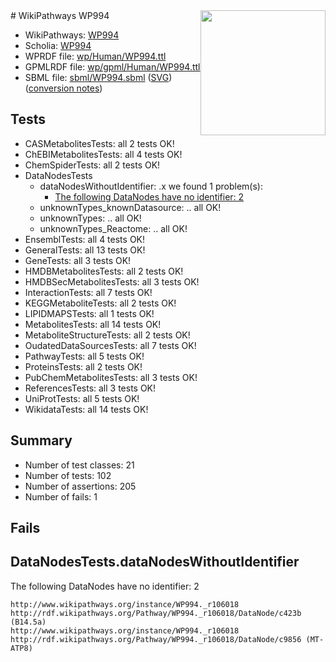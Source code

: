 <img style="float: right; width: 200px" src="../logo.png" />
# WikiPathways WP994

* WikiPathways: [WP994](https://identifiers.org/wikipathways:WP994)
* Scholia: [WP994](https://scholia.toolforge.org/wikipathways/WP994)
* WPRDF file: [wp/Human/WP994.ttl](../wp/Human/WP994.ttl)
* GPMLRDF file: [wp/gpml/Human/WP994.ttl](../wp/gpml/Human/WP994.ttl)
* SBML file: [sbml/WP994.sbml](../sbml/WP994.sbml) ([SVG](../sbml/WP994.svg)) ([conversion notes](../sbml/WP994.txt))

## Tests
* CASMetabolitesTests: all 2 tests OK!
* ChEBIMetabolitesTests: all 4 tests OK!
* ChemSpiderTests: all 2 tests OK!
* DataNodesTests
    * dataNodesWithoutIdentifier: .x we found 1 problem(s):
        * [The following DataNodes have no identifier: 2](#d2d32fa1)
    * unknownTypes_knownDatasource: .. all OK!
    * unknownTypes: .. all OK!
    * unknownTypes_Reactome: .. all OK!
* EnsemblTests: all 4 tests OK!
* GeneralTests: all 13 tests OK!
* GeneTests: all 3 tests OK!
* HMDBMetabolitesTests: all 2 tests OK!
* HMDBSecMetabolitesTests: all 3 tests OK!
* InteractionTests: all 7 tests OK!
* KEGGMetaboliteTests: all 2 tests OK!
* LIPIDMAPSTests: all 1 tests OK!
* MetabolitesTests: all 14 tests OK!
* MetaboliteStructureTests: all 2 tests OK!
* OudatedDataSourcesTests: all 7 tests OK!
* PathwayTests: all 5 tests OK!
* ProteinsTests: all 2 tests OK!
* PubChemMetabolitesTests: all 3 tests OK!
* ReferencesTests: all 3 tests OK!
* UniProtTests: all 5 tests OK!
* WikidataTests: all 14 tests OK!


## Summary

* Number of test classes: 21
* Number of tests: 102
* Number of assertions: 205
* Number of fails: 1

## Fails

<a name="d2d32fa1" />

## DataNodesTests.dataNodesWithoutIdentifier

The following DataNodes have no identifier: 2
```
http://www.wikipathways.org/instance/WP994._r106018 http://rdf.wikipathways.org/Pathway/WP994._r106018/DataNode/c423b (B14.5a)
http://www.wikipathways.org/instance/WP994._r106018 http://rdf.wikipathways.org/Pathway/WP994._r106018/DataNode/c9856 (MT-ATP8)
```

